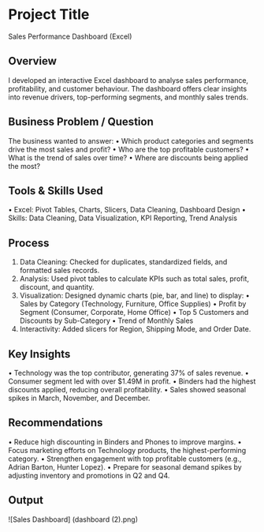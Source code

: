 # Project Title
Sales Performance Dashboard (Excel)

## Overview
I developed an interactive Excel dashboard to analyse sales performance, profitability, and customer behaviour. The dashboard offers clear insights into revenue drivers, top-performing segments, and monthly sales trends.

## Business Problem / Question
The business wanted to answer:
•	Which product categories and segments drive the most sales and profit?
•	Who are the top profitable customers?
•	What is the trend of sales over time?
•	Where are discounts being applied the most?

## Tools & Skills Used
•	Excel: Pivot Tables, Charts, Slicers, Data Cleaning, Dashboard Design
•	Skills: Data Cleaning, Data Visualization, KPI Reporting, Trend Analysis

## Process
1.	Data Cleaning: Checked for duplicates, standardized fields, and formatted sales records.
2.	Analysis: Used pivot tables to calculate KPIs such as total sales, profit, discount, and quantity.
3.	Visualization: Designed dynamic charts (pie, bar, and line) to display:
•	Sales by Category (Technology, Furniture, Office Supplies)
•	Profit by Segment (Consumer, Corporate, Home Office)
•	Top 5 Customers and Discounts by Sub-Category
•	Trend of Monthly Sales
4.	Interactivity: Added slicers for Region, Shipping Mode, and Order Date.
   
## Key Insights
•	Technology was the top contributor, generating 37% of sales revenue.
•	Consumer segment led with over $1.49M in profit.
•	Binders had the highest discounts applied, reducing overall profitability.
•	Sales showed seasonal spikes in March, November, and December.

## Recommendations
•	Reduce high discounting in Binders and Phones to improve margins.
•	Focus marketing efforts on Technology products, the highest-performing category.
•	Strengthen engagement with top profitable customers (e.g., Adrian Barton, Hunter Lopez).
•	Prepare for seasonal demand spikes by adjusting inventory and promotions in Q2 and Q4.

## Output
![Sales Dashboard] (dashboard (2).png)

